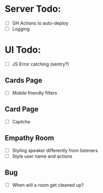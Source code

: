 # Server Todo:

* [ ] GH Actions to auto-deploy
* [ ] Logging

# UI Todo:

* [ ] JS Error catching (sentry?)

## Cards Page

* [ ] Mobile friendly filters

## Card Page

* [ ] Captcha

## Empathy Room

* [ ] Styling speaker differently from listeners
* [ ] Style user name and actions

## Bug

* [ ] When will a room get cleaned up?
